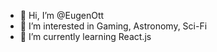 - 👋 Hi, I’m @EugenOtt
- 👀 I’m interested in Gaming, Astronomy, Sci-Fi
- 🌱 I’m currently learning React.js
<!--- 💞️ I’m looking to collaborate on ... 
- 📫 How to reach me ... --->

<!---
EugenOtt/EugenOtt is a ✨ special ✨ repository because its `README.md` (this file) appears on your GitHub profile.
You can click the Preview link to take a look at your changes.
--->
